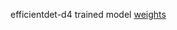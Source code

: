 efficientdet-d4 trained model [weights](https://drive.google.com/file/d/1S43Ypg1HBsv4CnBq4LOPmRxvtx6f1969/view?usp=drivesdk)
